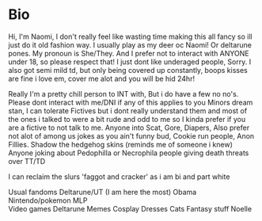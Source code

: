 # Bio
Hi, I'm Naomi, I don't really feel like wasting time making this all fancy so ill just do it old fashion way. I usually play as my deer oc Naomi!  Or deltarune pones. My pronoun is She/They.
And I prefer not to interact with ANYONE under 18, so please respect that!
I just dont like underaged people, Sorry. I also got semi mild td, but only being covered up constantly, boops kisses are fine i love em, cover me alot and you will be hid 24hr! 

Really I'm a pretty chill person to INT with, But i do have a few no no's. Please dont interact with me/DNI if any of this applies to you 
Minors
dream stan,
I can tolerate Fictives but i dont really understand them and most of the ones i talked to were a bit rude and odd to me so I kinda prefer if you are a fictive to not talk to me.
Anyone into Scat, Gore, Diapers,
Also prefer not alot of among us jokes as you ain't funny bud,
Cookie run people,
Anon Fillies. 
Shadow the hedgehog skins (reminds me of someone i knew)
Anyone joking about Pedophilla or Necrophila people giving death threats over TT/TD 

I can reclaim the slurs 'faggot and cracker' as i am bi and part white

Usual fandoms
Deltarune/UT (I am here the most)
Obama
Nintendo/pokemon 
MLP   
Video games
Deltarune
Memes 
Cosplay
Dresses
Cats
Fantasy stuff
Noelle
